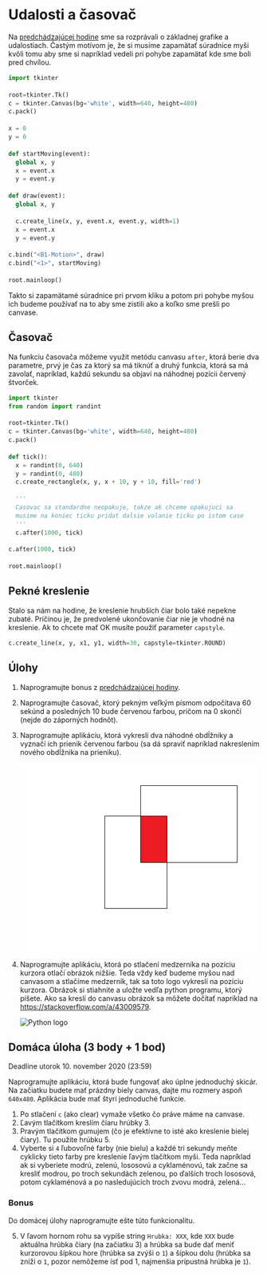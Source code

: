# Udalosti a časovač

Na [predchádzajúcej hodine](./5-events.md) sme sa rozprávali o základnej grafike a udalostiach. Častým motívom je, že si musíme zapamätať súradnice myši kvôli tomu aby sme si napríklad vedeli pri pohybe zapamätať kde sme boli pred chvílou. 

```py
import tkinter 

root=tkinter.Tk()
c = tkinter.Canvas(bg='white', width=640, height=480)
c.pack()

x = 0
y = 0

def startMoving(event):
  global x, y
  x = event.x
  y = event.y

def draw(event):
  global x, y

  c.create_line(x, y, event.x, event.y, width=1)
  x = event.x
  y = event.y

c.bind("<B1-Motion>", draw)
c.bind("<1>", startMoving)

root.mainloop()
```

Takto si zapamätamé súradnice pri prvom kliku a potom pri pohybe myšou ich budeme používať na to aby sme zistili ako a koľko sme prešli po canvase.

## Časovač

Na funkciu časovača môžeme využit metódu canvasu `after`, ktorá berie dva parametre, prvý je čas za ktorý sa má tiknúť a druhý funkcia, ktorá sa má zavolať, napríklad, každú sekundu sa objaví na náhodnej pozícii červený štvorček. 

```py
import tkinter
from random import randint

root=tkinter.Tk()
c = tkinter.Canvas(bg='white', width=640, height=480)
c.pack()

def tick():
  x = randint(0, 640)
  y = randint(0, 480)
  c.create_rectangle(x, y, x + 10, y + 10, fill='red')

  '''
  Casovac sa standardne neopakuje, takze ak chceme opakujuci sa 
  musime na koniec ticku pridat dalsie volanie ticku po istom case
  '''
  c.after(1000, tick)

c.after(1000, tick)

root.mainloop()
```

## Pekné kreslenie

Stalo sa nám na hodine, že kreslenie hrubších čiar bolo také nepekne zubaté. Príčinou je, že predvolené ukončovanie čiar nie je vhodné na kreslenie. Ak to chcete mať OK musíte použiť parameter `capstyle`. 

```py
c.create_line(x, y, x1, y1, width=30, capstyle=tkinter.ROUND)
```

## Úlohy

1. Naprogramujte bonus z [predchádzajúcej hodiny](./5-events.md). 
2. Naprogramujte časovač, ktorý pekným veľkým písmom odpočítava 60 sekúnd a posledných 10 bude červenou farbou, pričom na 0 skončí (nejde do záporných hodnôt).
3. Naprogramujte aplikáciu, ktorá vykreslí dva náhodné obdĺžniky a vyznačí ich prienik červenou farbou (sa dá spraviť napríklad nakreslením nového obdĺžnika na prieniku).

   ![Intersection](./6-adv-events/inter.png)

4. Naprogramujte aplikáciu, ktorá po stlačení medzerníka na pozíciu kurzora otlačí obrázok nižšie. Teda vždy keď budeme myšou nad canvasom a stlačíme medzerník, tak sa toto logo vykreslí na pozíciu kurzora. Obrázok si stiahnite a uložte vedľa python programu, ktorý píšete. Ako sa kreslí do canvasu obrázok sa môžete dočítať napríklad na <https://stackoverflow.com/a/43009579>.

   ![Python logo](https://www.python.org/static/community_logos/python-powered-h-140x182.png)


## Domáca úloha (3 body + 1 bod)

Deadline utorok 10. november 2020 (23:59)

Naprogramujte aplikáciu, ktorá bude fungovať ako úplne jednoduchý skicár. Na začiatku budete mať prázdny biely canvas, dajte mu rozmery aspoň `640x480`. Aplikácia bude mať štyri jednoduché funkcie.

1. Po stlačení `c` (ako clear) vymaže všetko čo práve máme na canvase. 
2. Ľavým tlačítkom kreslím čiaru hrúbky 3.
3. Pravým tlačítkom gumujem (čo je efektívne to isté ako kreslenie bielej čiary). Tu použite hrúbku 5.
4. Vyberte si `4` ľubovoľné farby (nie bielu) a každé tri sekundy meňte cyklicky tieto farby pre kreslenie ľavým tlačítkom myši. Teda napríklad ak si vyberiete modrú, zelenú, lososovú a cyklaménovú, tak začne sa kresliť modrou, po troch sekundách zelenou, po ďalších troch lososová, potom cyklaménová a po nasledujúcich troch zvovu modrá, zelená...

### Bonus

Do domácej úlohy naprogramujte ešte túto funkcionalitu. 

5. V ľavom hornom rohu sa vypíše string `Hrubka: XXX`, kde `XXX` bude aktuálna hrúbka čiary (na začiatku 3) a hrúbka sa bude dať meniť kurzorovou šípkou hore (hrúbka sa zvýši o `1`) a šípkou dolu (hrúbka sa zníži o `1`, pozor nemôžeme ísť pod 1, najmenšia prípustná hrúbka je `1`). 